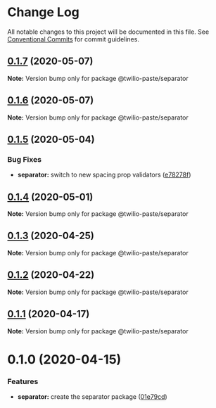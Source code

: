 # Change Log

All notable changes to this project will be documented in this file.
See [Conventional Commits](https://conventionalcommits.org) for commit guidelines.

## [0.1.7](https://github.com/twilio-labs/paste/compare/@twilio-paste/separator@0.1.6...@twilio-paste/separator@0.1.7) (2020-05-07)

**Note:** Version bump only for package @twilio-paste/separator





## [0.1.6](https://github.com/twilio-labs/paste/compare/@twilio-paste/separator@0.1.5...@twilio-paste/separator@0.1.6) (2020-05-07)

**Note:** Version bump only for package @twilio-paste/separator





## [0.1.5](https://github.com/twilio-labs/paste/compare/@twilio-paste/separator@0.1.4...@twilio-paste/separator@0.1.5) (2020-05-04)


### Bug Fixes

* **separator:** switch to new spacing prop validators ([e78278f](https://github.com/twilio-labs/paste/commit/e78278f5673301167261217cd49eed66117154a6))





## [0.1.4](https://github.com/twilio-labs/paste/compare/@twilio-paste/separator@0.1.3...@twilio-paste/separator@0.1.4) (2020-05-01)

**Note:** Version bump only for package @twilio-paste/separator





## [0.1.3](https://github.com/twilio-labs/paste/compare/@twilio-paste/separator@0.1.2...@twilio-paste/separator@0.1.3) (2020-04-25)

**Note:** Version bump only for package @twilio-paste/separator





## [0.1.2](https://github.com/twilio-labs/paste/compare/@twilio-paste/separator@0.1.1...@twilio-paste/separator@0.1.2) (2020-04-22)

**Note:** Version bump only for package @twilio-paste/separator





## [0.1.1](https://github.com/twilio-labs/paste/compare/@twilio-paste/separator@0.1.0...@twilio-paste/separator@0.1.1) (2020-04-17)

**Note:** Version bump only for package @twilio-paste/separator





# 0.1.0 (2020-04-15)


### Features

* **separator:** create the separator package ([01e79cd](https://github.com/twilio-labs/paste/commit/01e79cdfd200d836e04f41914b4b836f7b4b61df))
